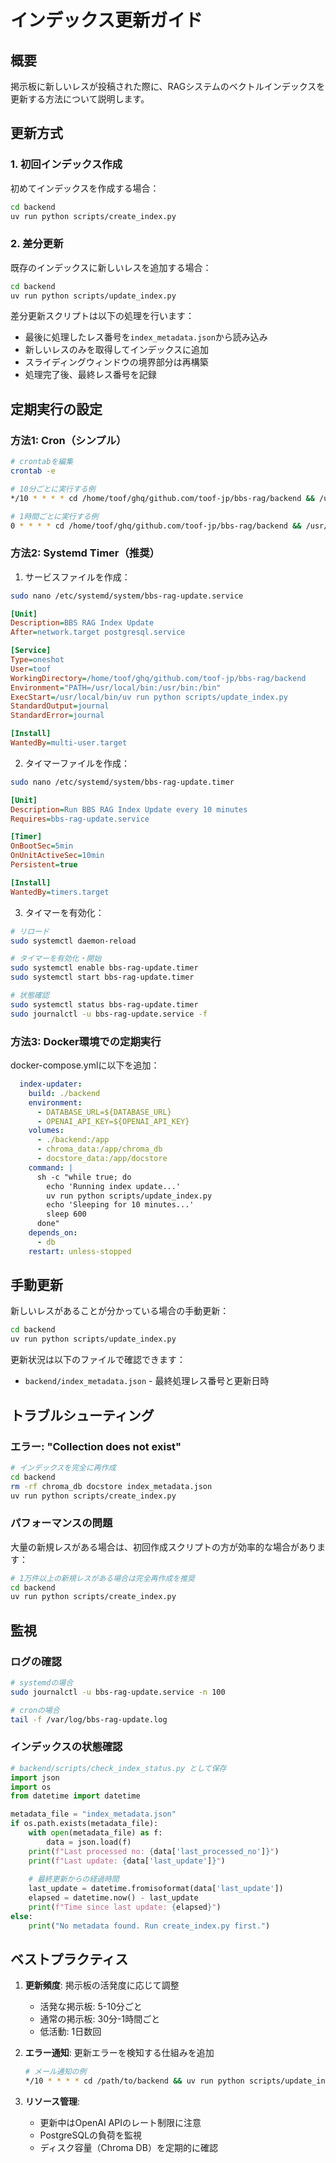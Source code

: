 # インデックス更新ガイド

## 概要

掲示板に新しいレスが投稿された際に、RAGシステムのベクトルインデックスを更新する方法について説明します。

## 更新方式

### 1. 初回インデックス作成

初めてインデックスを作成する場合：

```bash
cd backend
uv run python scripts/create_index.py
```

### 2. 差分更新

既存のインデックスに新しいレスを追加する場合：

```bash
cd backend
uv run python scripts/update_index.py
```

差分更新スクリプトは以下の処理を行います：
- 最後に処理したレス番号を`index_metadata.json`から読み込み
- 新しいレスのみを取得してインデックスに追加
- スライディングウィンドウの境界部分は再構築
- 処理完了後、最終レス番号を記録

## 定期実行の設定

### 方法1: Cron（シンプル）

```bash
# crontabを編集
crontab -e

# 10分ごとに実行する例
*/10 * * * * cd /home/toof/ghq/github.com/toof-jp/bbs-rag/backend && /usr/local/bin/uv run python scripts/update_index.py >> /var/log/bbs-rag-update.log 2>&1

# 1時間ごとに実行する例
0 * * * * cd /home/toof/ghq/github.com/toof-jp/bbs-rag/backend && /usr/local/bin/uv run python scripts/update_index.py >> /var/log/bbs-rag-update.log 2>&1
```

### 方法2: Systemd Timer（推奨）

1. サービスファイルを作成：

```bash
sudo nano /etc/systemd/system/bbs-rag-update.service
```

```ini
[Unit]
Description=BBS RAG Index Update
After=network.target postgresql.service

[Service]
Type=oneshot
User=toof
WorkingDirectory=/home/toof/ghq/github.com/toof-jp/bbs-rag/backend
Environment="PATH=/usr/local/bin:/usr/bin:/bin"
ExecStart=/usr/local/bin/uv run python scripts/update_index.py
StandardOutput=journal
StandardError=journal

[Install]
WantedBy=multi-user.target
```

2. タイマーファイルを作成：

```bash
sudo nano /etc/systemd/system/bbs-rag-update.timer
```

```ini
[Unit]
Description=Run BBS RAG Index Update every 10 minutes
Requires=bbs-rag-update.service

[Timer]
OnBootSec=5min
OnUnitActiveSec=10min
Persistent=true

[Install]
WantedBy=timers.target
```

3. タイマーを有効化：

```bash
# リロード
sudo systemctl daemon-reload

# タイマーを有効化・開始
sudo systemctl enable bbs-rag-update.timer
sudo systemctl start bbs-rag-update.timer

# 状態確認
sudo systemctl status bbs-rag-update.timer
sudo journalctl -u bbs-rag-update.service -f
```

### 方法3: Docker環境での定期実行

docker-compose.ymlに以下を追加：

```yaml
  index-updater:
    build: ./backend
    environment:
      - DATABASE_URL=${DATABASE_URL}
      - OPENAI_API_KEY=${OPENAI_API_KEY}
    volumes:
      - ./backend:/app
      - chroma_data:/app/chroma_db
      - docstore_data:/app/docstore
    command: |
      sh -c "while true; do
        echo 'Running index update...'
        uv run python scripts/update_index.py
        echo 'Sleeping for 10 minutes...'
        sleep 600
      done"
    depends_on:
      - db
    restart: unless-stopped
```

## 手動更新

新しいレスがあることが分かっている場合の手動更新：

```bash
cd backend
uv run python scripts/update_index.py
```

更新状況は以下のファイルで確認できます：
- `backend/index_metadata.json` - 最終処理レス番号と更新日時

## トラブルシューティング

### エラー: "Collection does not exist"

```bash
# インデックスを完全に再作成
cd backend
rm -rf chroma_db docstore index_metadata.json
uv run python scripts/create_index.py
```

### パフォーマンスの問題

大量の新規レスがある場合は、初回作成スクリプトの方が効率的な場合があります：

```bash
# 1万件以上の新規レスがある場合は完全再作成を推奨
cd backend
uv run python scripts/create_index.py
```

## 監視

### ログの確認

```bash
# systemdの場合
sudo journalctl -u bbs-rag-update.service -n 100

# cronの場合
tail -f /var/log/bbs-rag-update.log
```

### インデックスの状態確認

```python
# backend/scripts/check_index_status.py として保存
import json
import os
from datetime import datetime

metadata_file = "index_metadata.json"
if os.path.exists(metadata_file):
    with open(metadata_file) as f:
        data = json.load(f)
    print(f"Last processed no: {data['last_processed_no']}")
    print(f"Last update: {data['last_update']}")
    
    # 最終更新からの経過時間
    last_update = datetime.fromisoformat(data['last_update'])
    elapsed = datetime.now() - last_update
    print(f"Time since last update: {elapsed}")
else:
    print("No metadata found. Run create_index.py first.")
```

## ベストプラクティス

1. **更新頻度**: 掲示板の活発度に応じて調整
   - 活発な掲示板: 5-10分ごと
   - 通常の掲示板: 30分-1時間ごと
   - 低活動: 1日数回

2. **エラー通知**: 更新エラーを検知する仕組みを追加
   ```bash
   # メール通知の例
   */10 * * * * cd /path/to/backend && uv run python scripts/update_index.py || echo "Index update failed" | mail -s "BBS RAG Error" admin@example.com
   ```

3. **リソース管理**: 
   - 更新中はOpenAI APIのレート制限に注意
   - PostgreSQLの負荷を監視
   - ディスク容量（Chroma DB）を定期的に確認